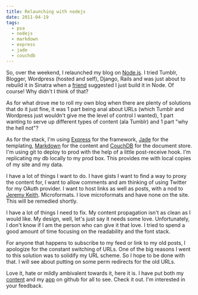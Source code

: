 ```yaml
---
title: Relaunching with nodejs
date: 2011-04-19
tags:
  - psa
  - nodejs
  - markdown
  - express
  - jade
  - couchdb
---
```


So, over the weekend, I relaunched my blog on [Node.js](http://nodejs.org/). I tried Tumblr, Blogger, Wordpress (hosted and self), Django, Rails and was just about to rebuild it in Sinatra when a [friend](http://blog.rubikzube.com/) suggested I just build it in Node. Of course! Why didn't I think of that?

As for what drove me to roll my own blog when there are plenty of solutions that do it just fine, it was 1 part being anal about URLs (which Tumblr and Wordpress just wouldn't give me the level of control I wanted), 1 part wanting to serve up different types of content (ala Tumblr) and 1 part "why the hell not"?

As for the stack, I'm using [Express](http://expressjs.com/) for the framework, [Jade](http://jade-lang.com/) for the templating, [Markdown](http://daringfireball.net/projects/markdown/) for the content and [CouchDB](http://couchdb.apache.org/) for the document store. I'm using git to deploy to prod with the help of a little post-receive hook. I'm replicating my db locally to my prod box. This provides me with local copies of my site and my data.

I have a lot of things I want to do. I have gists I want to find a way to proxy the content for, I want to allow comments and am thinking of using Twitter for my OAuth provider. I want to host links as well as posts, with a nod to [Jeremy Keith](http://adactio.com/). Microformats. I love microformats and have none on the site. This will be remedied shortly.

I have a lot of things I need to fix. My content propagation isn't as clean as I would like. My design, well, let's just say it needs some love. Unfortunately, I don't know if I am the person who can give it that love. I tried to spend a good amount of time focusing on the readability and the font stack.

For anyone that happens to subscribe to my feed or link to my old posts, I apologize for the constant switching of URLs. One of the big reasons I went to this solution was to solidify my URL scheme. So I hope to be done with that. I will see about putting on some perm redirects for the old URLs.

Love it, hate or mildly ambivalent towards it, here it is. I have put both my [content](https://github.com/craveytrain/Craveytrain-Content) and my [app](https://github.com/craveytrain/Craveytrain-App) on github for all to see. Check it out. I'm interested in your feedback.
